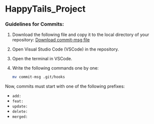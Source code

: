 # HappyTails_Project
### Guidelines for Commits:

1. Download the following file and copy it to the local directory of your repository:
   [Download commit-msg file](https://drive.google.com/file/d/11UX6EJgjsDzLRXtu7NbwRawQwIMiF_vQ/view?usp=sharing)

2. Open Visual Studio Code (VSCode) in the repository.

3. Open the terminal in VSCode.

4. Write the following commands one by one:
   ```bash
   mv commit-msg .git/hooks
   ```

Now, commits must start with one of the following prefixes:
- `add:`
- `feat:`
- `update:`
- `delete:`
- `merged:`
